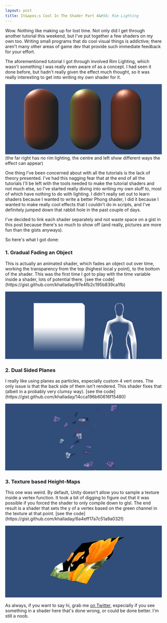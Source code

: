 ```yaml
---
layout: post
title: It&apos;s Cool In The Shader Part 4&#58; Rim Lighting
---
```


Wow. Nothing like making up for lost time. Not only did I get through another tutorial this weekend, but I've put together a few shaders on my own too. Writing small programs that do cool visual things is addictive; there aren't many other areas of game dev that provide such immediate feedback for your effort. 

The aforementioned tutorial I got through involved Rim Lighting, which wasn't something I was really even aware of as a concept. I had seen it done before, but hadn't really given the effect much thought, so it was really interesting to get into writing my own shader for it. 

![This week's tutorial shader](/images/post_images/2013-06-16/RimLighting.png)
(the far right has no rim lighting, the centre and left show different ways the effect can appear)

One thing I've been concerned about with all the tutorials is the lack of theory presented. I've had this nagging fear that at the end of all the tutorials I'll be left with the tools needed to make the tutorial shaders and not much else, so I've started really diving into writing my own stuff to, most of which have nothing to do with lighting. I didn't really set out to learn shaders because I wanted to write a better Phong shader, I did it because I wanted to make really cool effects that I couldn't do in scripts, and I've definitely jumped down that rabbit hole in the past couple of days. 

I've decided to link each shader separately and not waste space on a gist in this post because there's so much to show off (and really, pictures are more fun than the gists anyways).

So here's what I got done:

<h3>1. Gradual Fading an Object </h3>
This is actually an animated shader, which fades an object out over time, working the transparency from the top (highest local y point), to the bottom of the shader. This was the first time I got to play with the time variable inside a shader, lots of potential there.  [see the code] (https://gist.github.com/khalladay/97e4fb2c195b839ca1fb)

![Fading an object](/images/post_images/2013-06-16/Fadeout.png)


<h3>2. Dual Sided Planes</h3>
I really like using planes as particles, especially custom 4 vert ones. The only issue is that the back side of them isn't rendered. This shader fixes that (albeit in a probably very clumsy way). [see the code] (https://gist.github.com/khalladay/14cca196b60616f15480)

![Dual Sided Planes](/images/post_images/2013-06-16/DualSidedPlanes.png)


<h3>3. Texture based Height-Maps</h3>
This one was weird. By default, Unity doesn't allow you to sample a texture inside a vertex function. It took a bit of digging to figure out that it was possible if you forced the shader to only compile down to glsl. The end result is a shader that sets the y of a vertex based on the green channel in the texture at that point. [see the code] (https://gist.github.com/khalladay/6a4eff17a7c51a9a032f)

![Heightmaps!](/images/post_images/2013-06-16/Heightmap.png)


As always, if you want to say hi, grab me [on Twitter](http://twitter.com/khalladay), especially if you see something in a shader here that's done wrong, or could be done better. I'm still a noob.
